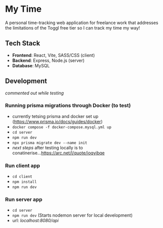 # My Time
A personal time-tracking web application for freelance work that addresses the limitations of the Toggl free tier so I can track my time my way!

## Tech Stack

- **Frontend**: React, Vite, SASS/CSS (client)
- **Backend**: Express, Node.js (server)
- **Database**: MySQL

## Development
*commented out while testing*
<!-- ### Running docker
- Build and start all containers
`docker compose up --build`

- To run in detached mode (background)
`docker compose up -d --build`

- To stop all containers
`docker compose down` -->

### Running prisma migrations through Docker **(to test)**
- currently tetsing prisma and docker set up (https://www.prisma.io/docs/guides/docker)
- `docker compose -f docker-compose.mysql.yml up`
- `cd server`
- `npm run dev`
- `npx prisma migrate dev --name init`
- *next steps* after testing locally is to conatinerise...https://arc.net/l/quote/ioqyibqe
<!-- - Connect to the backend container
`docker exec -it mytime-server sh`

### Inside the container, run migrations
`npx prisma migrate dev --name init` -->

### Run client app
- `cd client`
- `npm install`
- `npm run dev`

### Run server app
- `cd server`
- `npm run dev` (Starts nodemon server for local development)
- url: *localhost:8080/api*